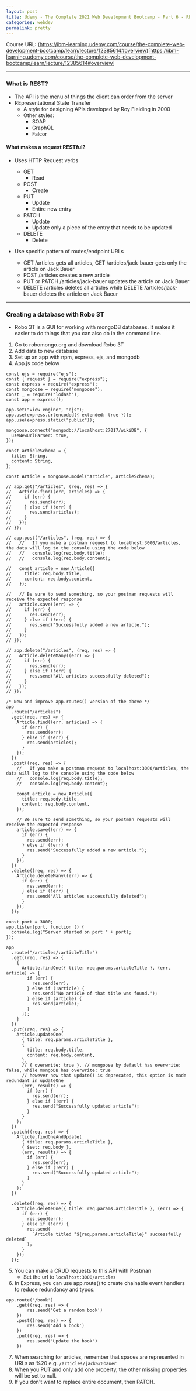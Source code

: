 ```yaml
---
layout: post
title: Udemy - The Complete 2021 Web Development Bootcamp - Part 6 - REST APIs
categories: webdev
permalink: pretty
---
```


Course URL: (https://ibm-learning.udemy.com/course/the-complete-web-development-bootcamp/learn/lecture/12385614#overview)[https://ibm-learning.udemy.com/course/the-complete-web-development-bootcamp/learn/lecture/12385614#overview]

---

### What is REST?

- The API is the menu of things the client can order from the server
- REpresentational State Transfer
  - A style for designing APIs developed by Roy Fielding in 2000
  - Other styles:
    - SOAP
    - GraphQL
    - Falcor

#### What makes a request RESTful?

- Uses HTTP Request verbs

  - GET
    - Read
  - POST
    - Create
  - PUT
    - Update
    - Entire new entry
  - PATCH
    - Update
    - Update only a piece of the entry that needs to be updated
  - DELETE
    - Delete

- Use specific pattern of routes/endpoint URLs
  - GET /articles gets all articles, GET /articles/jack-bauer gets only the article on Jack Bauer
  - POST /articles creates a new article
  - PUT or PATCH /articles/jack-bauer updates the article on Jack Bauer
  - DELETE /articles deletes all articles while DELETE /articles/jack-bauer deletes the article on Jack Baeur

---

### Creating a database with Robo 3T

- Robo 3T is a GUI for working with mongoDB databases. It makes it easier to do things that you can also do in the command line.

1. Go to robomongo.org and download Robo 3T
2. Add data to new database
3. Set up an app with npm, express, ejs, and mongodb
4. App.js code below

```
const ejs = require("ejs");
const { request } = require("express");
const express = require("express");
const mongoose = require("mongoose");
const _ = require("lodash");
const app = express();

app.set("view engine", "ejs");
app.use(express.urlencoded({ extended: true }));
app.use(express.static("public"));

mongoose.connect("mongodb://localhost:27017/wikiDB", {
  useNewUrlParser: true,
});

const articleSchema = {
  title: String,
  content: String,
};

const Article = mongoose.model("Article", articleSchema);

// app.get("/articles", (req, res) => {
//   Article.find((err, articles) => {
//     if (err) {
//       res.send(err);
//     } else if (!err) {
//       res.send(articles);
//     }
//   });
// });

// app.post("/articles", (req, res) => {
//   //   If you make a postman request to localhost:3000/articles, the data will log to the console using the code below
//   //   console.log(req.body.title);
//   //   console.log(req.body.content);

//   const article = new Article({
//     title: req.body.title,
//     content: req.body.content,
//   });

//   // Be sure to send something, so your postman requests will receive the expected response
//   article.save((err) => {
//     if (err) {
//       res.send(err);
//     } else if (!err) {
//       res.send("Successfully added a new article.");
//     }
//   });
// });

// app.delete("/articles", (req, res) => {
//   Article.deleteMany((err) => {
//     if (err) {
//       res.send(err);
//     } else if (!err) {
//       res.send("All articles successfully deleted");
//     }
//   });
// });

/* New and improve app.routes() version of the above */
app
  .route("/articles")
  .get((req, res) => {
    Article.find((err, articles) => {
      if (err) {
        res.send(err);
      } else if (!err) {
        res.send(articles);
      }
    });
  })
  .post((req, res) => {
    //   If you make a postman request to localhost:3000/articles, the data will log to the console using the code below
    //   console.log(req.body.title);
    //   console.log(req.body.content);

    const article = new Article({
      title: req.body.title,
      content: req.body.content,
    });

    // Be sure to send something, so your postman requests will receive the expected response
    article.save((err) => {
      if (err) {
        res.send(err);
      } else if (!err) {
        res.send("Successfully added a new article.");
      }
    });
  })
  .delete((req, res) => {
    Article.deleteMany((err) => {
      if (err) {
        res.send(err);
      } else if (!err) {
        res.send("All articles successfully deleted");
      }
    });
  });

const port = 3000;
app.listen(port, function () {
  console.log("Server started on port " + port);
});

app
  .route("/articles/:articleTitle")
  .get((req, res) => {
    {
      Article.findOne({ title: req.params.articleTitle }, (err, article) => {
        if (err) {
          res.send(err);
        } else if (!article) {
          res.send("No article of that title was found.");
        } else if (article) {
          res.send(article);
        }
      });
    }
  })
  .put((req, res) => {
    Article.updateOne(
      { title: req.params.articleTitle },
      {
        title: req.body.title,
        content: req.body.content,
      },
      // { overwrite: true }, // mongoose by default has overwrite: false, while mongoDB has overwrite: true
      // however now that update() is deprecated, this option is made redundant in updateOne
      (err, results) => {
        if (err) {
          res.send(err);
        } else if (!err) {
          res.send("Successfully updated article");
        }
      }
    );
  })
  .patch((req, res) => {
    Article.findOneAndUpdate(
      { title: req.params.articleTitle },
      { $set: req.body },
      (err, results) => {
        if (err) {
          res.send(err);
        } else if (!err) {
          res.send("Successfully updated article");
        }
      }
    );
  })

  .delete((req, res) => {
    Article.deleteOne({ title: req.params.articleTitle }, (err) => {
      if (err) {
        res.send(err);
      } else if (!err) {
        res.send(
          `Article titled "${req.params.articleTitle}" successfully deleted`
        );
      }
    });
  });

```

5. You can make a CRUD requests to this API with Postman
   - Set the url to `localhost:3000/articles`
6. In Express, you can use app.route() to create chainable event handlers to reduce redundancy and typos.

```
app.route('/book')
    .get((req, res) => {
        res.send('Get a random book')
    })
    .post((req, res) => {
        res.send('Add a book')
    })
    .put((req, res) => {
        res.send('Update the book')
    })
```

7. When searching for articles, remember that spaces are represented in URLs as %20 e.g. `/articles/jack%20bauer`
8. When you PUT and only add one property, the other missing properties will be set to null.
9. If you don't want to replace entire document, then PATCH.
